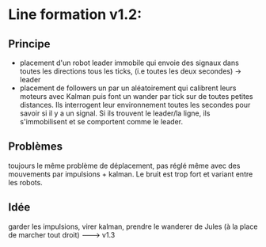 # Line formation v1.2:
## Principe
* placement d'un robot leader immobile qui envoie des signaux dans toutes les directions tous les ticks, (i.e toutes les deux secondes) -> leader
* placement de followers un par un aléatoirement qui calibrent leurs moteurs avec Kalman puis font un wander par tick sur de toutes petites distances. Ils interrogent leur environnement toutes les secondes pour savoir si il y a un signal. Si ils trouvent le leader/la ligne, ils s'immobilisent et se comportent comme le leader.

## Problèmes
toujours le même problème de déplacement, pas réglé même avec des mouvements par impulsions + kalman. Le bruit est trop fort et variant entre les robots.

## Idée
garder les impulsions, virer kalman, prendre le wanderer de Jules (à la place de marcher tout droit) ---> v1.3